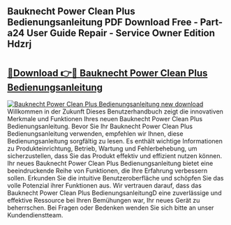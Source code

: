 ## Bauknecht Power Clean Plus Bedienungsanleitung PDF Download Free - Part-a24 User Guide Repair - Service Owner Edition Hdzrj

# <h2><a href="http://df4i7ob.blite.top/?on=Bauknecht+Power+Clean+Plus+Bedienungsanleitung">🔗Download 👉🔴 Bauknecht Power Clean Plus Bedienungsanleitung</a></h2>

[![Bauknecht Power Clean Plus Bedienungsanleitung new download](https://i.imgur.com/lujVjoI.png)](http://df4i7ob.blite.top/?on=Bauknecht+Power+Clean+Plus+Bedienungsanleitung)
Willkommen in der Zukunft Dieses Benutzerhandbuch zeigt die innovativen Merkmale und Funktionen Ihres neuen Bauknecht Power Clean Plus Bedienungsanleitung. Bevor Sie Ihr Bauknecht Power Clean Plus Bedienungsanleitung verwenden, empfehlen wir Ihnen, diese Bedienungsanleitung sorgfältig zu lesen. Es enthält wichtige Informationen zu Produkteinrichtung, Betrieb, Wartung und Fehlerbehebung, um sicherzustellen, dass Sie das Produkt effektiv und effizient nutzen können. Ihr neues Bauknecht Power Clean Plus Bedienungsanleitung bietet eine beeindruckende Reihe von Funktionen, die Ihre Erfahrung verbessern sollen. Erkunden Sie die intuitive Benutzeroberfläche und schöpfen Sie das volle Potenzial ihrer Funktionen aus. Wir vertrauen darauf, dass das Bauknecht Power Clean Plus BedienungsanleitungD eine zuverlässige und effektive Ressource bei Ihren Bemühungen war, Ihr neues Gerät zu beherrschen. Bei Fragen oder Bedenken wenden Sie sich bitte an unser Kundendienstteam.
